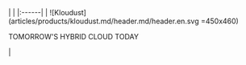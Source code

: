<div class="product-header" markdown="1">
|   |
|:------|
| ![Kloudust](articles/products/kloudust.md/header.md/header.en.svg =450x460) <p>TOMORROW'S HYBRID CLOUD TODAY</p> |
</div>